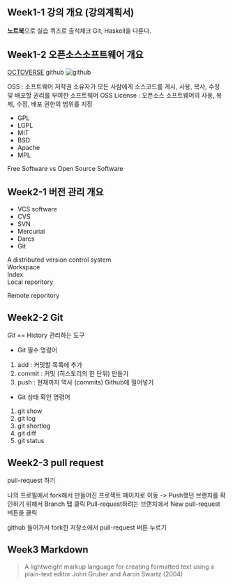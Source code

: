 ## Week1-1 강의 개요 (강의계획서)

**노트북**으로 실습
퀴즈로 출석체크
Git, Haskell을 다룬다.

## Week1-2 오픈소스소프트웨어 개요
[OCTOVERSE](https://octoverse.github.com/)
github
![github](https://upload.wikimedia.org/wikipedia/commons/thumb/9/95/Font_Awesome_5_brands_github.svg/500px-Font_Awesome_5_brands_github.svg.png)

OSS : 소프트웨어 저작권 소유자가 모든 사람에게 소스코드를 게시, 사용, 복사, 수정 및 배포할 권리를 부여한 소프트웨어
OSS License : 오픈소스 소프트웨어의 사용, 복제, 수정, 배포 권한의 범위를 지정
 * GPL
 * LGPL
 * MIT
 * BSD
 * Apache
 * MPL

Free Software vs Open Source Software

## Week2-1 버전 관리 개요
* VCS software
 * CVS
 * SVN
 * Mercurial
 * Darcs
 * Git

A distributed version control system  
Workspace  
Index  
Local reporitory

Remote reporitory

## Week2-2 Git
_Git_ == History 관리하는 도구
* Git 필수 명령어
 1. add : 커밋할 목록에 추가
 2. commit : 커밋 (히스토리의 한 단위) 만들기
 3. push : 현재까지 역사 (commits) Github에 밀어넣기

* Git 상태 확인 명령어
 1. git show
 2. git log
 3. git shortlog
 4. git diff
 5. git status

## Week2-3 pull request
pull-request 하기

나의 프로필에서 fork해서 만들어진 프로젝트 페이지로 이동 -> Push했던 브랜치를 확인하기 위해서 Branch 탭 클릭 Pull-request하려는 브랜치에서 New pull-request 버튼을 클릭

github 들어가서 fork한 저장소에서 pull-request 버튼 누르기

## Week3 Markdown
>A lightweight markup language for creating formatted text using a plain-text editor
>John Gruber and Aaron Swartz (2004)